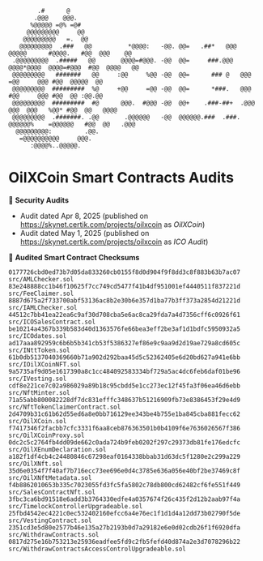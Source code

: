                                                                                                                           
                                                                                                                            
                                                                                                                            
            .#      @                                                                                                
           .@@@    @@@.                                                                                              
          %@@@@@ =@% =@#                                                                                             
         @@@@@@@@@     @@                                                                                            
        @@@@@@@@@   =.  @@                                                                                           
       @@@@@@@@@  .###   @@          *@@@@:   -@@. @@=   .##*   @@@    @@@@@      #@@@@.   #@@  @@@    @@            
     .@@@@@@@@@  .#####   @@       @@@@=#@@@. -@@  @@=     ###.@@@   @@@@*@@@@  @@@@=#@@@  #@@  @@@@   @@            
     @@@@@@@@@   #######   @@     :@@     %@@ -@@  @@=      ### @   @@@        =@@     @@@ #@@  @@@@@  @@            
     @@@@@@@@@  #########  %@     +@@     =@@ -@@  @@=      *###.   @@@        #@@     @@@ #@@  @@ :@@.@@            
     @@@@@@@@@  #########  #@      @@@.  #@@@ -@@  @@+    .###-##+  .@@@   @@@  @@@   %@@* #@@  @@   @@@@            
     @@@@@@@@@  .#######. .@@       .@@@@@@   -@@  @@@@@@.###  .###.  @@@@@@%    =@@@@@@   #@@  @@   .@@@            
      @@@@@@@@@:         .@@.                                                                                        
       =@@@@@@@@@@     @@@.                                                                                          
          :@@@@%..@@@@@.                                                                                             
         


# OilXCoin Smart Contracts Audits


🔐 **Security Audits**

* Audit dated Apr 8, 2025 (published on https://skynet.certik.com/projects/oilxcoin as _OilXCoin_)
* Audit dated May 1, 2025 (published on https://skynet.certik.com/projects/oilxcoin as _ICO Audit_)


🔢 **Audited Smart Contract Checksums**

```sha256
0177726cbd0ed73b7d05da833260cb0155f8d0d904f9f8dd3c8f883b63b7ac07  src/AMLChecker.sol
83e248888cc1b46f10625f7cc749cd5477f41b4df951001ef4440511f837221d  src/FeeClaimer.sol
8887d675a2f733700abf53136ac8b2e30b6e357d1ba77b3ff373a2854d21221d  src/IAMLChecker.sol
44512c7bb41ea22ea6c9af30d708cba5e6ac8ca29fda7a4d7356cff6c0926f61  src/ICOSalesContract.sol
be10214a4367b339b583d40d1363576fe66bea3eff2be3af1d1bdfc5950932a5  src/ICOdates.sol
ad17aaa892959c6b6b5b341cb53f5386327ef86e9c9aa9d2d19ae729a8cd605c  src/INttToken.sol
61b0db5137040369660b71a902d292baa45d5c52362405e6d20bd627a941e6bb  src/IOilXCoinNFT.sol
9a5735af9d05e1617390a8c1cc484092583334bf729a5ac4dc6feb6daf01be96  src/IVesting.sol
cdf8e221ce7c02a986029a89b18c95cbdd5e1cc273ec12f45fa3f06ea46d6ebb  src/NftMinter.sol
71a55abb800082228df7dc831efffc348637b51216909fb73e8386453f29e4d9  src/NftTokenClaimerContract.sol
2d4709b31c61b62d55ed6a8e0bb716129ee343be4b755e1ba845cba881fecc62  src/OilXCoin.sol
f7417346f2facbb7cfc3331f6aa8ceb876363501b0b4109f6e7636026567f386  src/OilXCoinProxy.sol
0dc2c5c2764fb4dd09de662c0ada724b9feb0202f297c29373db81fe176edcfc  src/OilXEnumDeclaration.sol
a182f1df4cb4c24480846c67298eaf0164338bbab31d63dc5f1280e2c299a229  src/OilXNft.sol
35d6e0354f7f40af7b716ecc73ee696e0d4c3785e636a056e40bf2be37469c8f  src/OilXNftMetadata.sol
f4b8862010653b335c7023055fd3fc5fa5802c78db800cd62482cf6fe551f449  src/SalesContractNft.sol
3fbc3ca6bd91518e6add3b3764330edfe4a0357674f26c435f2d12b2aab97f4a  src/TimelockControllerUpgradeable.sol
25fbd4542ec4221c0ec532402160efcc6a4e76ec1f1d1d4a12dd73b02790f5de  src/VestingContract.sol
2351cd3e5d80e2577b46e135a27b2193b0d7a29182e6e0d02cdb26f1f6920dfa  src/WithdrawContracts.sol
0817d275e16b753213e25936eadfee5fd9c2fb5fefd40d874a2e3d7078296b22  src/WithdrawContractsAccessControlUpgradeable.sol
```



